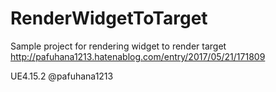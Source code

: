 # RenderWidgetToTarget

Sample project for rendering widget to render target
http://pafuhana1213.hatenablog.com/entry/2017/05/21/171809

UE4.15.2
@pafuhana1213
